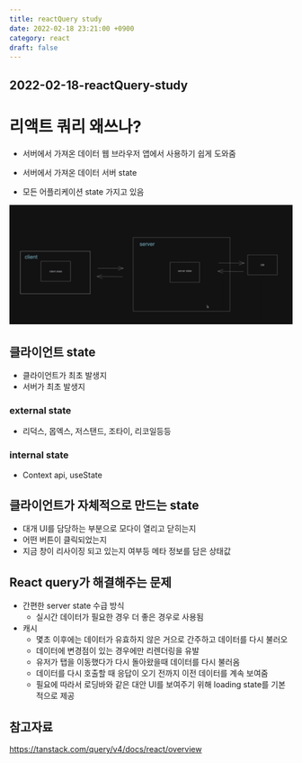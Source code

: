 ```yaml
---
title: reactQuery study
date: 2022-02-18 23:21:00 +0900
category: react
draft: false
---
```


## 2022-02-18-reactQuery-study

# 리액트 쿼리 왜쓰나?

- 서버에서 가져온 데이터 웹 브라우저 앱에서 사용하기 쉽게 도와줌

- 서버에서 가져온 데이터 서버 state
- 모든 어플리케이션 state 가지고 있음

![image-20230218232443937](../../assets/img/post/2022-02-18-reactQuery-study/image-20230218232443937.png)

## 클라이언트 state

- 클라이언트가 최초 발생지
- 서버가 최초 발생지

### external state

- 리덕스, 몹엑스, 저스탠드, 조타이, 리코일등등

### internal state

- Context api, useState

## 클라이언트가 자체적으로 만드는 state

- 대개 UI를 담당하는 부분으로 모다이 열리고 닫히는지
- 어떤 버튼이 클릭되었는지
- 지금 창이 리사이징 되고 있는지 여부등 메타 정보를 담은 상태값

## React query가 해결해주는 문제

- 간편한 server state 수급 방식
  - 실시간 데이터가 필요한 경우 더 좋은 경우로 사용됨
- 캐시
  - 몇초 이후에는 데이터가 유효하지 않은 거으로 간주하고 데이터를 다시 불러오
  - 데이터에 변경점이 있는 경우에만 리렌더링을 유발
  - 유저가 탭을 이동했다가 다시 돌아왔을때 데이터를 다시 불러옴
  - 데이터를 다시 호출할 때 응답이 오기 전까지 이전 데이터를 계속 보여줌
  - 필요에 따라서 로딩바와 같은 대안 UI를 보여주기 위해 loading state를 기본적으로 제공

## 참고자료

https://tanstack.com/query/v4/docs/react/overview

